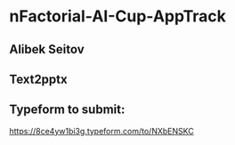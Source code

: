 # nFactorial-AI-Cup-AppTrack

## Alibek Seitov


## Text2pptx


## Typeform to submit:
https://8ce4yw1bi3g.typeform.com/to/NXbENSKC
